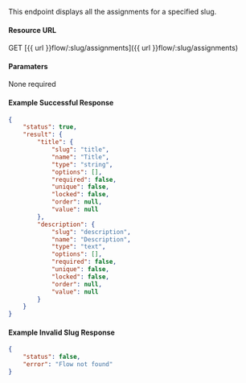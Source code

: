 <!--
@title GET flow/:slug/assignments
@author Moltin Ltd
@description Deletes a flow with a given slug
@order 15.6

@sidebar 1
@family Flow
@rate No
@auth Yes
@format JSON
@http GET
@version beta
-->
This endpoint displays all the assignments for a specified slug.

#### Resource URL
GET [{{ url }}flow/:slug/assignments]({{ url }}flow/:slug/assignments)


#### Paramaters
None required

<!--code-->
#### Example Successful Response
``` json
{
    "status": true,
    "result": {
        "title": {
            "slug": "title",
            "name": "Title",
            "type": "string",
            "options": [],
            "required": false,
            "unique": false,
            "locked": false,
            "order": null,
            "value": null
        },
        "description": {
            "slug": "description",
            "name": "Description",
            "type": "text",
            "options": [],
            "required": false,
            "unique": false,
            "locked": false,
            "order": null,
            "value": null
        }
    }
}
```


#### Example Invalid Slug Response
``` json
{
    "status": false,
    "error": "Flow not found"
}
```
<!--/code-->